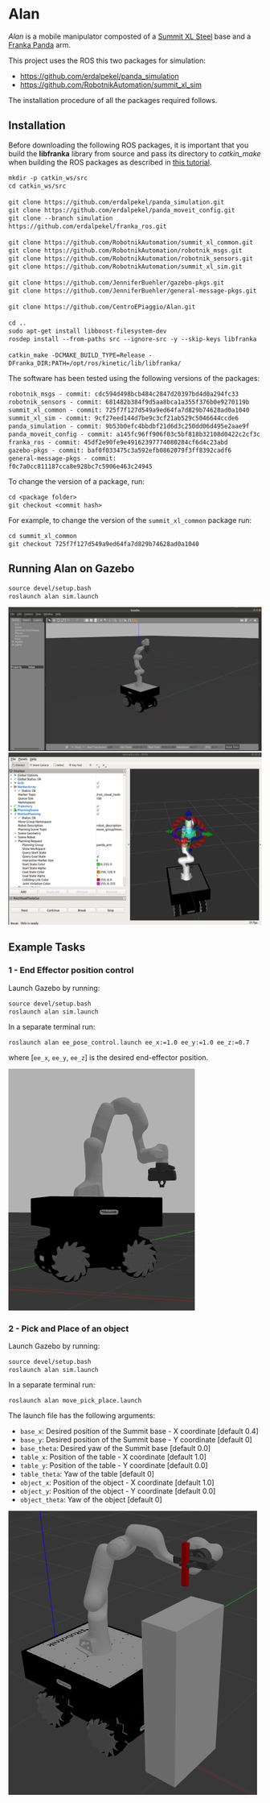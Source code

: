 # Alan

*Alan* is a mobile manipulator composted of a
[Summit XL Steel](https://robotnik.eu/products/mobile-robots/summit-xl-steel-en/) base and
a [Franka Panda](https://www.franka.de/) arm.

This project uses the ROS this two packages for simulation:
- https://github.com/erdalpekel/panda_simulation
- https://github.com/RobotnikAutomation/summit_xl_sim

The installation procedure of all the packages required follows.

## Installation
Before downloading the following ROS packages, it is important that you build 
the **libfranka** library from source and pass its directory to *catkin_make* 
when building the ROS packages as described in [this tutorial](https://frankaemika.github.io/docs/installation.html#building-from-source).

```
mkdir -p catkin_ws/src
cd catkin_ws/src

git clone https://github.com/erdalpekel/panda_simulation.git
git clone https://github.com/erdalpekel/panda_moveit_config.git
git clone --branch simulation https://github.com/erdalpekel/franka_ros.git

git clone https://github.com/RobotnikAutomation/summit_xl_common.git
git clone https://github.com/RobotnikAutomation/robotnik_msgs.git
git clone https://github.com/RobotnikAutomation/robotnik_sensors.git
git clone https://github.com/RobotnikAutomation/summit_xl_sim.git

git clone https://github.com/JenniferBuehler/gazebo-pkgs.git
git clone https://github.com/JenniferBuehler/general-message-pkgs.git

git clone https://github.com/CentroEPiaggio/Alan.git

cd ..
sudo apt-get install libboost-filesystem-dev
rosdep install --from-paths src --ignore-src -y --skip-keys libfranka

catkin_make -DCMAKE_BUILD_TYPE=Release -DFranka_DIR:PATH=/opt/ros/kinetic/lib/libfranka/
```

The software has been tested using the following versions of the packages:

```
robotnik_msgs - commit: cdc594d498bcb484c2847d20397bd4d0a294fc33
robotnik_sensors - commit: 681482b384f9d5aa8bca1a355f376b0e9270119b
summit_xl_common - commit: 725f7f127d549a9ed64fa7d829b74628ad0a1040
summit_xl_sim - commit: 9cf27eed144d7be9c3cf21ab529c5046644ccde6
panda_simulation - commit: 9b53b0efc4bbdbf21d6d3c250dd06d495e2aae9f
panda_moveit_config - commit: a145fc96ff906f03c5bf818b32108d0422c2cf3c
franka_ros - commit: 45df2e90fe9e49162397774080284cf6d4c23abd
gazebo-pkgs - commit: baf0f033475c3a592efb0862079f3ff8392cadf6
general-message-pkgs - commit: f0c7a0cc811187cca8e928bc7c5906e463c24945
```

To change the version of a package, run:

```
cd <package folder>
git checkout <commit hash>
```

For example, to change the version of the `summit_xl_common` package run:
```
cd summit_xl_common
git checkout 725f7f127d549a9ed64fa7d829b74628ad0a1040
```

## Running Alan on Gazebo

```
source devel/setup.bash
roslaunch alan sim.launch
```
<img src="docs/images/screenshot.png">
<img src="docs/images/screenshot_rviz.png">

## Example Tasks

### 1 - End Effector position control
Launch Gazebo by running:
```
source devel/setup.bash
roslaunch alan sim.launch
```

In a separate terminal run:
```
roslaunch alan ee_pose_control.launch ee_x:=1.0 ee_y:=1.0 ee_z:=0.7
```

where [`ee_x`, `ee_y`, `ee_z`] is the desired end-effector position.

<img src="docs/images/ee_pose_task.png" >

### 2 - Pick and Place of an object
Launch Gazebo by running:
```
source devel/setup.bash
roslaunch alan sim.launch
```

In a separate terminal run:
```
roslaunch alan move_pick_place.launch
```
The launch file has the following arguments:
- `base_x`: Desired position of the Summit base - X coordinate [default 0.4]
- `base_y`: Desired position of the Summit base - Y coordinate [default 0]
- `base_theta`: Desired yaw of the Summit base [default 0.0]
- `table_x`: Position of the table - X coordinate [default 1.0]
- `table_y`: Position of the table - Y coordinate [default 0.0]
- `table_theta`: Yaw of the table [default 0]
- `object_x`: Position of the object - X coordinate [default 1.0]
- `object_y`: Position of the object - Y coordinate [default 0.0]
- `object_theta`: Yaw of the object [default 0]

<img src="docs/images/pick_place.png" >
